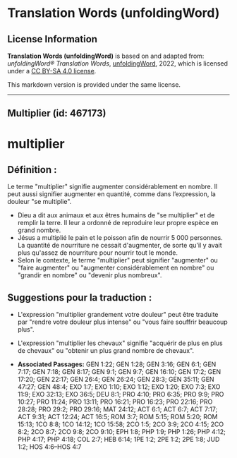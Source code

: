 # Translation Words (unfoldingWord)

## License Information

**Translation Words (unfoldingWord)** is based on and adapted from: _unfoldingWord® Translation Words_, [unfoldingWord](https://unfoldingword.org/utw), 2022, which is licensed under a [CC BY-SA 4.0 license](https://creativecommons.org/licenses/by-sa/4.0/legalcode.en).

This markdown version is provided under the same license.



--------------------------------

## Multiplier (id: 467173)

multiplier
==========

Définition :
------------

Le terme "multiplier" signifie augmenter considérablement en nombre. Il peut aussi signifier augmenter en quantité, comme dans l’expression, la douleur "se multiplie".

* Dieu a dit aux animaux et aux êtres humains de "se multiplier" et de remplir la terre. Il leur a ordonné de reproduire leur propre espèce en grand nombre.
* Jésus a multiplié le pain et le poisson afin de nourrir 5 000 personnes. La quantité de nourriture ne cessait d'augmenter, de sorte qu'il y avait plus qu'assez de nourriture pour nourrir tout le monde.
* Selon le contexte, le terme "multiplier" peut signifier "augmenter" ou "faire augmenter" ou "augmenter considérablement en nombre" ou "grandir en nombre" ou "devenir plus nombreux".

Suggestions pour la traduction :
--------------------------------

* L'expression "multiplier grandement votre douleur" peut être traduite par "rendre votre douleur plus intense" ou "vous faire souffrir beaucoup plus".
* L'expression "multiplier les chevaux" signifie "acquérir de plus en plus de chevaux" ou "obtenir un plus grand nombre de chevaux".

* **Associated Passages:** GEN 1:22; GEN 1:28; GEN 3:16; GEN 6:1; GEN 7:17; GEN 7:18; GEN 8:17; GEN 9:1; GEN 9:7; GEN 16:10; GEN 17:2; GEN 17:20; GEN 22:17; GEN 26:4; GEN 26:24; GEN 28:3; GEN 35:11; GEN 47:27; GEN 48:4; EXO 1:7; EXO 1:10; EXO 1:12; EXO 1:20; EXO 7:3; EXO 11:9; EXO 32:13; EXO 36:5; DEU 8:1; PRO 4:10; PRO 6:35; PRO 9:9; PRO 10:27; PRO 11:24; PRO 13:11; PRO 16:21; PRO 16:23; PRO 22:16; PRO 28:28; PRO 29:2; PRO 29:16; MAT 24:12; ACT 6:1; ACT 6:7; ACT 7:17; ACT 9:31; ACT 12:24; ACT 16:5; ROM 3:7; ROM 5:15; ROM 5:20; ROM 15:13; 1CO 8:8; 1CO 14:12; 1CO 15:58; 2CO 1:5; 2CO 3:9; 2CO 4:15; 2CO 8:2; 2CO 8:7; 2CO 9:8; 2CO 9:10; EPH 1:8; PHP 1:9; PHP 1:26; PHP 4:12; PHP 4:17; PHP 4:18; COL 2:7; HEB 6:14; 1PE 1:2; 2PE 1:2; 2PE 1:8; JUD 1:2; HOS 4:6–HOS 4:7

